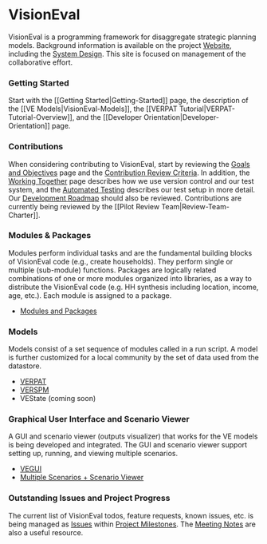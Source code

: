 # VisionEval

VisionEval is a programming framework for disaggregate strategic planning models.  Background information is available on the project [Website](https://gregorbj.github.io/VisionEval/), including the [System Design](https://github.com/gregorbj/VisionEval/blob/master/api/model_system_design.md).  This site is focused on management of the collaborative effort.  

### Getting Started
Start with the [[Getting Started|Getting-Started]] page, the description of the [[VE Models|VisionEval-Models]], the [[VERPAT Tutorial|VERPAT-Tutorial-Overview]], and the [[Developer Orientation|Developer-Orientation]] page.

### Contributions
When considering contributing to VisionEval, start by reviewing the [Goals and Objectives](Goals-and-Objectives-of-VisionEval-Model-System) page and the [Contribution Review Criteria](https://github.com/gregorbj/VisionEval/wiki/Contribution-Review-Criteria).  In addition, the [Working Together](Working-Together) page describes how we use version control and our test system, and the [Automated Testing](Automated-Testing) describes our test setup in more detail. Our [Development Roadmap](Development-Roadmap) should also be reviewed. 
Contributions are currently being reviewed by the [[Pilot Review Team|Review-Team-Charter]].

### Modules & Packages 
Modules perform individual tasks and are the fundamental building blocks of VisionEval code (e.g., create households). They perform single or multiple (sub-module) functions.  Packages are logically related combinations of one or more modules organized into libraries, as a way to distribute the VisionEval code (e.g. HH synthesis including location, income, age, etc.). Each module is assigned to a package.

  - [Modules and Packages](Modules-and-Packages)

### Models
Models consist of a set sequence of modules called in a run script. A model is further customized for a local community by the set of data used from the datastore.
  - [VERPAT](https://github.com/gregorbj/VisionEval/tree/master/sources/models/VERPAT)
  - [VERSPM](https://github.com/gregorbj/VisionEval/tree/master/sources/models/VERSPM)  
  - VEState (coming soon)

### Graphical User Interface and Scenario Viewer
A GUI and scenario viewer (outputs visualizer) that works for the VE models is being developed and integrated.  The GUI and scenario viewer support setting up, running, and viewing multiple scenarios.
  - [VEGUI](https://github.com/gregorbj/VisionEval/tree/master/sources/VEGUI)
  - [Multiple Scenarios + Scenario Viewer](https://github.com/gregorbj/VisionEval/wiki/Multiple-Scenarios)

### Outstanding Issues and Project Progress
The current list of VisionEval todos, feature requests, known issues, etc. is being managed as [Issues](https://github.com/gregorbj/VisionEval/issues) within [Project Milestones](https://github.com/gregorbj/VisionEval/milestones).  The [Meeting Notes](Meeting-Notes) are also a useful resource.  
